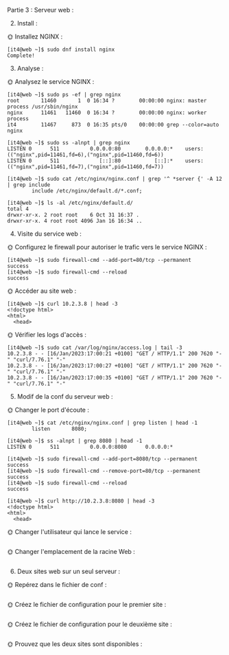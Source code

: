 Partie 3 : Serveur web :

2. Install :

🌞 Installez NGINX :
```
[it4@web ~]$ sudo dnf install nginx
Complete!
```

3. Analyse :

🌞 Analysez le service NGINX :
```
[it4@web ~]$ sudo ps -ef | grep nginx
root       11460       1  0 16:34 ?        00:00:00 nginx: master process /usr/sbin/nginx
nginx      11461   11460  0 16:34 ?        00:00:00 nginx: worker process
it4        11467     873  0 16:35 pts/0    00:00:00 grep --color=auto nginx
```
```
[it4@web ~]$ sudo ss -alnpt | grep nginx
LISTEN 0      511          0.0.0.0:80        0.0.0.0:*    users:(("nginx",pid=11461,fd=6),("nginx",pid=11460,fd=6))
LISTEN 0      511             [::]:80           [::]:*    users:(("nginx",pid=11461,fd=7),("nginx",pid=11460,fd=7))
```
```
[it4@web ~]$ sudo cat /etc/nginx/nginx.conf | grep '^ *server {' -A 12 | grep include
        include /etc/nginx/default.d/*.conf;

[it4@web ~]$ ls -al /etc/nginx/default.d/
total 4
drwxr-xr-x. 2 root root    6 Oct 31 16:37 .
drwxr-xr-x. 4 root root 4096 Jan 16 16:34 ..
```

4. Visite du service web :

🌞 Configurez le firewall pour autoriser le trafic vers le service NGINX :
```
[it4@web ~]$ sudo firewall-cmd --add-port=80/tcp --permanent
success
[it4@web ~]$ sudo firewall-cmd --reload
success
```

🌞 Accéder au site web :
```
[it4@web ~]$ curl 10.2.3.8 | head -3       
<!doctype html>
<html>
  <head>
```

🌞 Vérifier les logs d'accès :
```
[it4@web ~]$ sudo cat /var/log/nginx/access.log | tail -3
10.2.3.8 - - [16/Jan/2023:17:00:21 +0100] "GET / HTTP/1.1" 200 7620 "-" "curl/7.76.1" "-"
10.2.3.8 - - [16/Jan/2023:17:00:27 +0100] "GET / HTTP/1.1" 200 7620 "-" "curl/7.76.1" "-"
10.2.3.8 - - [16/Jan/2023:17:00:35 +0100] "GET / HTTP/1.1" 200 7620 "-" "curl/7.76.1" "-"
```

5. Modif de la conf du serveur web :

🌞 Changer le port d'écoute :
```
[it4@web ~]$ cat /etc/nginx/nginx.conf | grep listen | head -1
        listen       8080;
```
```
[it4@web ~]$ ss -alnpt | grep 8080 | head -1
LISTEN 0      511          0.0.0.0:8080      0.0.0.0:*
```
```
[it4@web ~]$ sudo firewall-cmd --add-port=8080/tcp --permanent
success
[it4@web ~]$ sudo firewall-cmd --remove-port=80/tcp --permanent
success
[it4@web ~]$ sudo firewall-cmd --reload
success
```
```
[it4@web ~]$ curl http://10.2.3.8:8080 | head -3
<!doctype html>
<html>
  <head>
```

🌞 Changer l'utilisateur qui lance le service :
```

```

🌞 Changer l'emplacement de la racine Web :
```

```

6. Deux sites web sur un seul serveur :

🌞 Repérez dans le fichier de conf :
```

```

🌞 Créez le fichier de configuration pour le premier site :
```

```

🌞 Créez le fichier de configuration pour le deuxième site :
```

```

🌞 Prouvez que les deux sites sont disponibles :
```

```